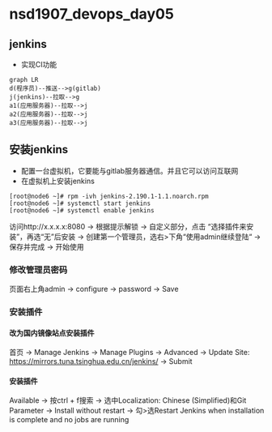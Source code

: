 # nsd1907_devops_day05

## jenkins

- 实现CI功能

```mermaid
graph LR
d(程序员)--推送-->g(gitlab)
j(jenkins)--拉取-->g
a1(应用服务器)--拉取-->j
a2(应用服务器)--拉取-->j
a3(应用服务器)--拉取-->j
```

## 安装jenkins

- 配置一台虚拟机，它要能与gitlab服务器通信。并且它可以访问互联网
- 在虚拟机上安装jenkins

```shell
[root@node6 ~]# rpm -ivh jenkins-2.190.1-1.1.noarch.rpm 
[root@node6 ~]# systemctl start jenkins
[root@node6 ~]# systemctl enable jenkins
```

访问http://x.x.x.x:8080 -> 根据提示解锁 -> 自定义部分，点击
“选择插件来安装”，再选“无”后安装 -> 创建第一个管理员，选右>下角“使用admin继续登陆“ -> 保存并完成 -> 开始使用

### 修改管理员密码

页面右上角admin -> configure -> password -> Save

### 安装插件

#### 改为国内镜像站点安装插件

首页 -> Manage Jenkins -> Manage Plugins -> Advanced -> Update Site: https://mirrors.tuna.tsinghua.edu.cn/jenkins/ -> Submit

#### 安装插件

Available -> 按ctrl + f搜索 -> 选中Localization: Chinese (Simplified)和Git Parameter -> Install without restart -> 勾>选Restart Jenkins when installation is complete and no jobs are running



